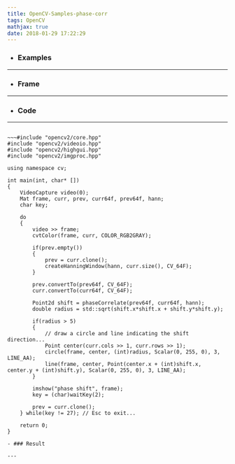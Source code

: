 ```yaml
---
title: OpenCV-Samples-phase-corr
tags: OpenCV
mathjax: true
date: 2018-01-29 17:22:29
---
```

- ### Examples

---
- ### Frame

---
- ### Code

---
~~~

~~~#include "opencv2/core.hpp"
#include "opencv2/videoio.hpp"
#include "opencv2/highgui.hpp"
#include "opencv2/imgproc.hpp"

using namespace cv;

int main(int, char* [])
{
    VideoCapture video(0);
    Mat frame, curr, prev, curr64f, prev64f, hann;
    char key;

    do
    {
        video >> frame;
        cvtColor(frame, curr, COLOR_RGB2GRAY);

        if(prev.empty())
        {
            prev = curr.clone();
            createHanningWindow(hann, curr.size(), CV_64F);
        }

        prev.convertTo(prev64f, CV_64F);
        curr.convertTo(curr64f, CV_64F);

        Point2d shift = phaseCorrelate(prev64f, curr64f, hann);
        double radius = std::sqrt(shift.x*shift.x + shift.y*shift.y);

        if(radius > 5)
        {
            // draw a circle and line indicating the shift direction...
            Point center(curr.cols >> 1, curr.rows >> 1);
            circle(frame, center, (int)radius, Scalar(0, 255, 0), 3, LINE_AA);
            line(frame, center, Point(center.x + (int)shift.x, center.y + (int)shift.y), Scalar(0, 255, 0), 3, LINE_AA);
        }

        imshow("phase shift", frame);
        key = (char)waitKey(2);

        prev = curr.clone();
    } while(key != 27); // Esc to exit...

    return 0;
}

- ### Result

---

